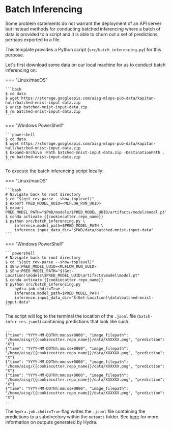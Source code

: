 # Batch Inferencing

Some problem statements do not warrant the deployment of an API server
but instead methods for conducting batched inferencing where a batch
of data is provided to a script and it is able to churn out a set of
predictions, perhaps exported to a file.

This template provides a Python script (`src/batch_inferencing.py`) for
this purpose.

Let's first download some data on our local machine for us to conduct
batch inferencing on:

=== "Linux/macOS"

    ```bash
    $ cd data
    $ wget https://storage.googleapis.com/aisg-mlops-pub-data/kapitan-hull/batched-mnist-input-data.zip
    $ unzip batched-mnist-input-data.zip
    $ rm batched-mnist-input-data.zip
    ```

=== "Windows PowerShell"

    ```powershell
    $ cd data
    $ wget https://storage.googleapis.com/aisg-mlops-pub-data/kapitan-hull/batched-mnist-input-data.zip
    $ Expand-Archive -Path batched-mnist-input-data.zip -DestinationPath .
    $ rm batched-mnist-input-data.zip
    ```

To execute the batch inferencing script locally:

=== "Linux/macOS"

    ```bash
    # Navigate back to root directory
    $ cd "$(git rev-parse --show-toplevel)"
    $ export PRED_MODEL_UUID=<MLFLOW_RUN_UUID>
    $ export PRED_MODEL_PATH="$PWD/models/$PRED_MODEL_UUID/artifacts/model/model.pt"
    $ conda activate {{cookiecutter.repo_name}}
    $ python src/batch_inferencing.py \
        inference.model_path=$PRED_MODEL_PATH \
        inference.input_data_dir="$PWD/data/batched-mnist-input-data"
    ```

=== "Windows PowerShell"

    ```powershell
    # Navigate back to root directory
    $ cd "$(git rev-parse --show-toplevel)"
    $ $Env:PRED_MODEL_UUID=<MLFLOW_RUN_UUID>
    $ $Env:PRED_MODEL_PATH="$(Get-Location)\models\$PRED_MODEL_UUID\artifacts\model\model.pt"
    $ conda activate {{cookiecutter.repo_name}}
    $ python src/batch_inferencing.py `
        hydra.job.chdir=True `
        inference.model_path=$PRED_MODEL_PATH `
        inference.input_data_dir="$(Get-Location)\data\batched-mnist-input-data"
    ```

The script will log to the terminal the location of the
`.jsonl` file (`batch-infer-res.jsonl`) containing predictions that
look like such:

```jsonl
...
{"time": "YYYY-MM-DDThh:mm:ss+0000", "image_filepath": "/home/aisg/{{cookiecutter.repo_name}}/data/XXXXXX.png", "prediction": "X"}
{"time": "YYYY-MM-DDThh:mm:ss+0000", "image_filepath": "/home/aisg/{{cookiecutter.repo_name}}/data/XXXXXX.png", "prediction": "X"}
{"time": "YYYY-MM-DDThh:mm:ss+0000", "image_filepath": "/home/aisg/{{cookiecutter.repo_name}}/data/XXXXXX.png", "prediction": "X"}
{"time": "YYYY-MM-DDThh:mm:ss+0000", "image_filepath": "/home/aisg/{{cookiecutter.repo_name}}/data/XXXXXX.png", "prediction": "X"}
{"time": "YYYY-MM-DDThh:mm:ss+0000", "image_filepath": "/home/aisg/{{cookiecutter.repo_name}}/data/XXXXXX.png", "prediction": "X"}
...
```

The `hydra.job.chdir=True` flag writes the `.jsonl` file containing
the predictions to a subdirectory within the `outputs` folder. See
[here](https://hydra.cc/docs/tutorials/basic/running_your_app/working_directory/)
for more information on outputs generated by Hydra.
